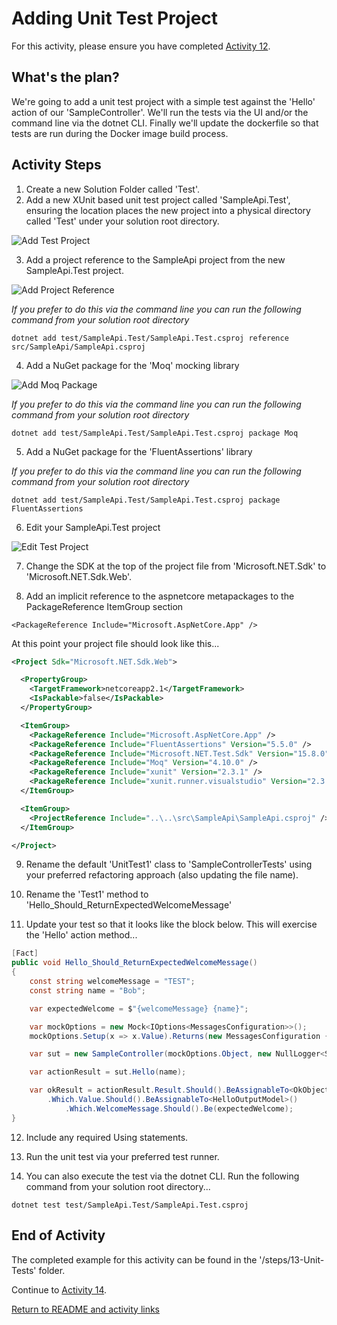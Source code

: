 
# Adding Unit Test Project

For this activity, please ensure you have completed [Activity 12](12-DockerCompose.md).

## What's the plan?

We're going to add a unit test project with a simple test against the 'Hello' action of our 'SampleController'. We'll run the tests via the UI and/or the command line via the dotnet CLI. Finally we'll update the dockerfile so that tests are run during the Docker image build process.

## Activity Steps

1. Create a new Solution Folder called 'Test'.
2. Add a new XUnit based unit test project called 'SampleApi.Test', ensuring the location places the new project into a physical directory called 'Test' under your solution root directory.
 
![Add Test Project](../images/3-AddTestProject.png "Add Test Project")

3. Add a project reference to the SampleApi project from the new SampleApi.Test project.

![Add Project Reference](../images/4-TestProjectReferenceViaUi.png "Add Project Reference")

*If you prefer to do this via the command line you can run the following command from your solution root directory*

```dotnet add test/SampleApi.Test/SampleApi.Test.csproj reference src/SampleApi/SampleApi.csproj```

4. Add a NuGet package for the 'Moq' mocking library

![Add Moq Package](../images/5-TestProjectMoq.png "Add Moq Package")

*If you prefer to do this via the command line you can run the following command from your solution root directory*

```dotnet add test/SampleApi.Test/SampleApi.Test.csproj package Moq```

5. Add a NuGet package for the 'FluentAssertions' library

*If you prefer to do this via the command line you can run the following command from your solution root directory*

```dotnet add test/SampleApi.Test/SampleApi.Test.csproj package FluentAssertions```

6. Edit your SampleApi.Test project
 
![Edit Test Project](../images/6-EditTestProject.png "Edit Test Project")

7. Change the SDK at the top of the project file from 'Microsoft.NET.Sdk' to 'Microsoft.NET.Sdk.Web'.

8. Add an implicit reference to the aspnetcore metapackages to the PackageReference ItemGroup section 

```<PackageReference Include="Microsoft.AspNetCore.App" />```

At this point your project file should look like this...

```xml
<Project Sdk="Microsoft.NET.Sdk.Web">

  <PropertyGroup>
    <TargetFramework>netcoreapp2.1</TargetFramework>
    <IsPackable>false</IsPackable>
  </PropertyGroup>

  <ItemGroup>
    <PackageReference Include="Microsoft.AspNetCore.App" />
    <PackageReference Include="FluentAssertions" Version="5.5.0" />
    <PackageReference Include="Microsoft.NET.Test.Sdk" Version="15.8.0" />
    <PackageReference Include="Moq" Version="4.10.0" />
    <PackageReference Include="xunit" Version="2.3.1" />
    <PackageReference Include="xunit.runner.visualstudio" Version="2.3.1" />
  </ItemGroup>

  <ItemGroup>
    <ProjectReference Include="..\..\src\SampleApi\SampleApi.csproj" />
  </ItemGroup>

</Project>
```

9. Rename the default 'UnitTest1' class to 'SampleControllerTests' using your preferred refactoring approach (also updating the file name).

10. Rename the 'Test1' method to 'Hello_Should_ReturnExpectedWelcomeMessage'

11. Update your test so that it looks like the block below. This will exercise the 'Hello' action method...

```csharp
[Fact]
public void Hello_Should_ReturnExpectedWelcomeMessage()
{
    const string welcomeMessage = "TEST";
    const string name = "Bob";

    var expectedWelcome = $"{welcomeMessage} {name}";

    var mockOptions = new Mock<IOptions<MessagesConfiguration>>();
    mockOptions.Setup(x => x.Value).Returns(new MessagesConfiguration { WelcomeMessage = welcomeMessage });

    var sut = new SampleController(mockOptions.Object, new NullLogger<SampleController>());

    var actionResult = sut.Hello(name);

    var okResult = actionResult.Result.Should().BeAssignableTo<OkObjectResult>()
        .Which.Value.Should().BeAssignableTo<HelloOutputModel>()
            .Which.WelcomeMessage.Should().Be(expectedWelcome);
}
```

12. Include any required Using statements.

13. Run the unit test via your preferred test runner.

14. You can also execute the test via the dotnet CLI. Run the following command from your solution root directory...

```dotnet test test/SampleApi.Test/SampleApi.Test.csproj```

## End of Activity

The completed example for this activity can be found in the '/steps/13-Unit-Tests' folder.

Continue to [Activity 14](14-IntegrationTests.md).

[Return to README and activity links](../README.md)